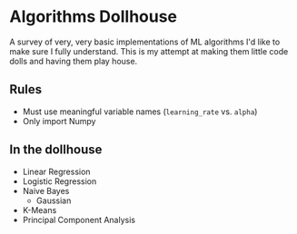 # Algorithms Dollhouse

A survey of very, very basic implementations of ML algorithms I'd like to make 
sure I fully understand. This is my attempt at making them little code dolls 
and having them play house.

## Rules
* Must use meaningful variable names (`learning_rate` vs. `alpha`)
* Only import Numpy

## In the dollhouse
* Linear Regression
* Logistic Regression
* Naive Bayes
    * Gaussian
* K-Means
* Principal Component Analysis
